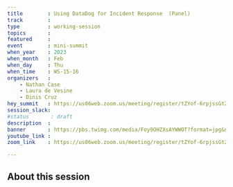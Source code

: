 ```yaml
---
title        : Using DataDog for Incident Response  (Panel)
track        :
type         : working-session
topics       :
featured     :
event        : mini-summit
when_year    : 2023
when_month   : Feb
when_day     : Thu
when_time    : WS-15-16
organizers   : 
    - Nathan Case
    - Laura de Vesine
    - Dinis Cruz
hey_summit   : https://us06web.zoom.us/meeting/register/tZYof-6rpjssGt2AmxTbTeV_yJlXE5TwvxRC
session_slack:
#status       : draft
description  :
banner       : https://pbs.twimg.com/media/Foy9OHZXsAYWWOT?format=jpg&name=medium
youtube_link :
zoom_link    : https://us06web.zoom.us/meeting/register/tZYof-6rpjssGt2AmxTbTeV_yJlXE5TwvxRC

---
```


## About this session
